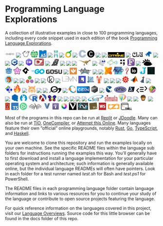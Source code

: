 # Programming Language Explorations

A collection of illustrative examples in close to 100 programming languages, including every code snippet used in each edition of the book [Programming Language Explorations](https://rtoal.github.io/ple).

![](docs/resources/05ab1e-logo-24.png) ![](docs/resources/ada-logo-24.png) ![](docs/resources/agda-logo-24.png) ![](docs/resources/apl-logo-24.png) ![](docs/resources/assemblyscript-logo-24.png) ![](docs/resources/awk-logo-24.png) ![](docs/resources/ballerina-logo-24.png) ![](docs/resources/bash-logo-24.png) ![](docs/resources/berry-logo-24.png) ![](docs/resources/boo-logo-24.png) ![](docs/resources/c-logo-24.png) ![](docs/resources/carbon-logo-24.png) ![](docs/resources/ceylon-logo-24.png) ![](docs/resources/chapel-logo-24.png) ![](docs/resources/citrine-logo-24.png) ![](docs/resources/clojure-logo-24.png) ![](docs/resources/clu-logo-24.png) ![](docs/resources/cobol-logo-24.png) ![](docs/resources/coffeescript-logo-24.png) ![](docs/resources/commonlisp-logo-24.png) ![](docs/resources/cpp-logo-24.png) ![](docs/resources/crystal-logo-24.png) ![](docs/resources/csharp-logo-24.png) ![](docs/resources/d-logo-24.png) ![](docs/resources/dart-logo-24.png) ![](docs/resources/eiffel-logo-24.png) ![](docs/resources/elixir-logo-24.png) ![](docs/resources/elm-logo-24.png) ![](docs/resources/erlang-logo-24.png) ![](docs/resources/factor-logo-24.png) ![](docs/resources/falcon-logo-24.png) ![](docs/resources/fantom-logo-24.png) ![](docs/resources/fish-logo-24.png) ![](docs/resources/forth-logo-24.png) ![](docs/resources/fortran-logo-24.png) ![](docs/resources/fsharp-logo-24.png) ![](docs/resources/futhark-logo-24.png) ![](docs/resources/gdscript-logo-24.png) ![](docs/resources/gleam-logo-24.png) ![](docs/resources/gml-logo-24.png) ![](docs/resources/go-logo-24.png) ![](docs/resources/gosu-logo-24.png) ![](docs/resources/gp-logo-24.png) ![](docs/resources/grain-logo-24.png) ![](docs/resources/groovy-logo-24.png) ![](docs/resources/hack-logo-24.png) ![](docs/resources/haskell-logo-24.png) ![](docs/resources/haxe-logo-24.png) ![](docs/resources/hylo-logo-24.png) ![](docs/resources/idris-logo-24.png) ![](docs/resources/io-logo-24.png) ![](docs/resources/j-logo-24.png) ![](docs/resources/jai-logo-24.png) ![](docs/resources/janet-logo-24.png) ![](docs/resources/java-logo-24.png) ![](docs/resources/javascript-logo-24.png) ![](docs/resources/julia-logo-24.png) ![](docs/resources/k-logo-24.png) ![](docs/resources/kitten-logo-24.png) ![](docs/resources/koka-logo-24.png) ![](docs/resources/kotlin-logo-24.png) ![](docs/resources/lean-logo-24.png) ![](docs/resources/linotte-logo-24.png) ![](docs/resources/livescript-logo-24.png) ![](docs/resources/lobster-logo-24.png) ![](docs/resources/lolcode-logo-24.png) ![](docs/resources/lua-logo-24.png) ![](docs/resources/luna-logo-24.png) ![](docs/resources/mathematica-logo-24.png) ![](docs/resources/matlab-logo-24.png) ![](docs/resources/miranda-logo-24.png) ![](docs/resources/mercury-logo-24.png) ![](docs/resources/modula3-logo-24.png) ![](docs/resources/mojo-logo-24.png) ![](docs/resources/nasm-logo-24.png) ![](docs/resources/neko-logo-24.png) ![](docs/resources/nemerle-logo-24.png) ![](docs/resources/nim-logo-24.png) ![](docs/resources/oberon-logo-24.png) ![](docs/resources/ocaml-logo-24.png) ![](docs/resources/octave-logo-24.png) ![](docs/resources/odin-logo-24.png) ![](docs/resources/onyx-logo-24.png) ![](docs/resources/parasail-logo-24.png) ![](docs/resources/perl-logo-24.png) ![](docs/resources/php-logo-24.png) ![](docs/resources/powershell-logo-24.png) ![](docs/resources/purescript-logo-24.png) ![](docs/resources/pyth-logo-24.png) ![](docs/resources/python-logo-24.png) ![](docs/resources/qsharp-logo-24.png) ![](docs/resources/quorum-logo-24.png) ![](docs/resources/r-logo-24.png) ![](docs/resources/racket-logo-24.png) ![](docs/resources/raku-logo-24.png) ![](docs/resources/roy-logo-24.png) ![](docs/resources/ruby-logo-24.png) ![](docs/resources/rust-logo-24.png) ![](docs/resources/scala-logo-24.png) ![](docs/resources/scratch-logo-24.png) ![](docs/resources/self-logo-24.png) ![](docs/resources/simula-logo-24.png) ![](docs/resources/smalltalk-logo-24.png) ![](docs/resources/sml-logo-24.png) ![](docs/resources/snap-logo-24.png) ![](docs/resources/squirrel-logo-24.png) ![](docs/resources/swift-logo-24.png) ![](docs/resources/tcl-logo-24.png) ![](docs/resources/typescript-logo-24.png) ![](docs/resources/unison-logo-24.png) ![](docs/resources/ur-logo-24.png) ![](docs/resources/v-logo-24.png) ![](docs/resources/vala-logo-24.png) ![](docs/resources/vale-logo-24.png) ![](docs/resources/verse-logo-24.png) ![](docs/resources/vyxal-logo-24.png) ![](docs/resources/whiley-logo-24.png) ![](docs/resources/whitespace-logo-24.png) ![](docs/resources/zig-logo-24.png) ![](docs/resources/zsh-logo-24.png)

Most of the programs in this repo can be run at [Replit](https://replit.com) or [JDoodle](https://www.jdoodle.com/). Many can also be run at [TIO](https://tio.run), [OneCompiler](https://onecompiler.com/), or [Attempt this Online](https://ato.pxeger.com/about). Many languages feature their own ”official” online playgrounds, notably [Rust](https://play.rust-lang.org/), [Go](https://play.golang.com/), [TypeScript](https://www.typescriptlang.org/play), and [Haskell](https://play.haskell.org/).

You are welcome to clone this repository and run the examples locally on your own machine. See the specific README files within the language sub folders for instructions running the examples this way. You'll generally have to first download and install a language implementation for your particular operating system and architecture; such information is generally available online, but the individual language READMEs will often have pointers. Look in each folder for a test runner named _test.sh_ for Bash and _test.ps1_ for PowerShell.

The README files in each programming language folder contain language information and links to various resources for you to continue your study of the language or contribute to open source projects featuring the language.

For quick reference information on the languages covered in this project, visit our [Language Overviews](https://rtoal.github.io/ple/overviews.html). Source code for this little browser can be found in the docs folder of this repo.
